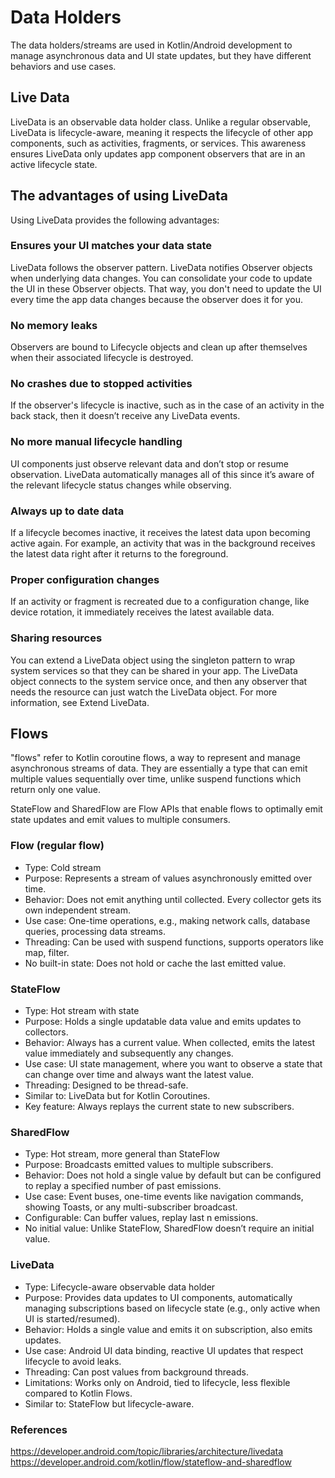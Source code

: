 # Data Holders 
The data holders/streams are used in Kotlin/Android development to manage asynchronous data and UI state updates, but they have different behaviors and use cases.

## Live Data
LiveData is an observable data holder class. Unlike a regular observable, LiveData is lifecycle-aware, meaning it respects the lifecycle of other app components, such as activities, fragments, or services. This awareness ensures LiveData only updates app component observers that are in an active lifecycle state.

## The advantages of using LiveData
Using LiveData provides the following advantages:

### Ensures your UI matches your data state
LiveData follows the observer pattern. LiveData notifies Observer objects when underlying data changes. You can consolidate your code to update the UI in these Observer objects. That way, you don't need to update the UI every time the app data changes because the observer does it for you.
### No memory leaks
Observers are bound to Lifecycle objects and clean up after themselves when their associated lifecycle is destroyed.
### No crashes due to stopped activities
If the observer's lifecycle is inactive, such as in the case of an activity in the back stack, then it doesn’t receive any LiveData events.
### No more manual lifecycle handling
UI components just observe relevant data and don’t stop or resume observation. LiveData automatically manages all of this since it’s aware of the relevant lifecycle status changes while observing.
### Always up to date data
If a lifecycle becomes inactive, it receives the latest data upon becoming active again. For example, an activity that was in the background receives the latest data right after it returns to the foreground.
### Proper configuration changes
If an activity or fragment is recreated due to a configuration change, like device rotation, it immediately receives the latest available data.
### Sharing resources
You can extend a LiveData object using the singleton pattern to wrap system services so that they can be shared in your app. The LiveData object connects to the system service once, and then any observer that needs the resource can just watch the LiveData object. For more information, see Extend LiveData.


## Flows
"flows" refer to Kotlin coroutine flows, a way to represent and manage asynchronous streams of data. They are essentially a type that can emit multiple values sequentially over time, unlike suspend functions which return only one value.

StateFlow and SharedFlow are Flow APIs that enable flows to optimally emit state updates and emit values to multiple consumers.

### Flow (regular flow)
- Type: Cold stream
- Purpose: Represents a stream of values asynchronously emitted over time.
- Behavior: Does not emit anything until collected. Every collector gets its own independent stream.
- Use case: One-time operations, e.g., making network calls, database queries, processing data streams.
- Threading: Can be used with suspend functions, supports operators like map, filter.
- No built-in state: Does not hold or cache the last emitted value.


### StateFlow
- Type: Hot stream with state
- Purpose: Holds a single updatable data value and emits updates to collectors.
- Behavior: Always has a current value. When collected, emits the latest value immediately and subsequently any changes.
- Use case: UI state management, where you want to observe a state that can change over time and always want the latest value.
- Threading: Designed to be thread-safe.
- Similar to: LiveData but for Kotlin Coroutines.
- Key feature: Always replays the current state to new subscribers.

### SharedFlow
- Type: Hot stream, more general than StateFlow
- Purpose: Broadcasts emitted values to multiple subscribers.
- Behavior: Does not hold a single value by default but can be configured to replay a specified number of past emissions.
- Use case: Event buses, one-time events like navigation commands, showing Toasts, or any multi-subscriber broadcast.
- Configurable: Can buffer values, replay last n emissions.
- No initial value: Unlike StateFlow, SharedFlow doesn’t require an initial value.

### LiveData
- Type: Lifecycle-aware observable data holder 
- Purpose: Provides data updates to UI components, automatically managing subscriptions based on lifecycle state (e.g., only active when UI is started/resumed). 
- Behavior: Holds a single value and emits it on subscription, also emits updates. 
- Use case: Android UI data binding, reactive UI updates that respect lifecycle to avoid leaks. 
- Threading: Can post values from background threads. 
- Limitations: Works only on Android, tied to lifecycle, less flexible compared to Kotlin Flows. 
- Similar to: StateFlow but lifecycle-aware.

### References
https://developer.android.com/topic/libraries/architecture/livedata
https://developer.android.com/kotlin/flow/stateflow-and-sharedflow